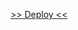 <a href="https://github.com/vandalit/Bootcamp-FrontEnd-TD-2024-DL-g12/tree/master/Modulo_05/99_4_programacion-avanzada-js">>> Deploy <<</a>